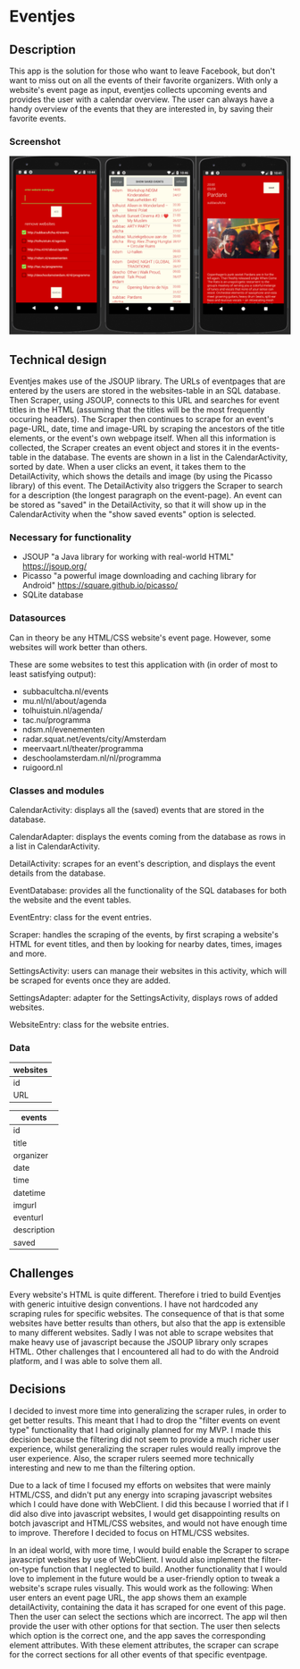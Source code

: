 # Eventjes
## Description
This app is the solution for those who want to leave Facebook, but don't want to miss out on all the events of their favorite organizers.
With only a website's event page as input, eventjes collects upcoming events and provides the user with a calendar overview. 
The user can always have a handy overview of the events that they are interested in, by saving their favorite events.

### Screenshot
![](/doc/screenshotEventjes.png)



## Technical design
Eventjes makes use of the JSOUP library. The URLs of eventpages that are entered by the users are stored in the websites-table in an SQL database.
Then Scraper, using JSOUP, connects to this URL and searches for event titles in the HTML (assuming that the titles will be the most frequently occuring headers).
The Scraper then continues to scrape for an event's page-URL, date, time and image-URL by scraping the ancestors of the title elements, or the event's own webpage itself.
When all this information is collected, the Scraper creates an event object and stores it in the events-table in the database. The events are shown in a list in the CalendarActivity, sorted by date.
When a user clicks an event, it takes them to the DetailActivity, which shows the details and image (by using the Picasso library) of this event. The DetailActivity also triggers the Scraper to search for a description (the longest paragraph on the event-page).
An event can be stored as "saved" in the DetailActivity, so that it will show up in the CalendarActivity when the "show saved events" option is selected.

### Necessary for functionality
- JSOUP "a Java library for working with real-world HTML" https://jsoup.org/
- Picasso "a powerful image downloading and caching library for Android" https://square.github.io/picasso/
- SQLite database

### Datasources
Can in theory be any HTML/CSS website's event page. However, some websites will work better than others.

These are some websites to test this application with (in order of most to least satisfying output):
- subbacultcha.nl/events
- mu.nl/nl/about/agenda
- tolhuistuin.nl/agenda/
- tac.nu/programma
- ndsm.nl/evenementen
- radar.squat.net/events/city/Amsterdam
- meervaart.nl/theater/programma
- deschoolamsterdam.nl/nl/programma
- ruigoord.nl

### Classes and modules
CalendarActivity: displays all the (saved) events that are stored in the database.

CalendarAdapter: displays the events coming from the database as rows in a list in CalendarActivity.

DetailActivity: scrapes for an event's description, and displays the event details from the database.

EventDatabase: provides all the functionality of the SQL databases for both the website and the event tables.

EventEntry: class for the event entries.

Scraper: handles the scraping of the events, by first scraping a website's HTML for event titles, and then by looking for nearby dates, times, images and more.

SettingsActivity: users can manage their websites in this activity, which will be scraped for events once they are added.

SettingsAdapter: adapter for the SettingsActivity, displays rows of added websites.

WebsiteEntry: class for the website entries.

### Data
| websites |
| -------- |
|    id    |
|   URL    |

|  events  | 
| -------- | 
|    id    | 
|  title   | 
| organizer|
| date |
| time |
| datetime |
| imgurl |
| eventurl |
| description |
| saved |

## Challenges
Every website's HTML is quite different. Therefore i tried to build Eventjes with generic intuitive design conventions.
I have not hardcoded any scraping rules for specific websites. The consequence of that is that some websites have better results than others,
but also that the app is extensible to many different websites.
Sadly I was not able to scrape websites that make heavy use of javascript because the JSOUP library only scrapes HTML.
Other challenges that I encountered all had to do with the Android platform, and I was able to solve them all.

## Decisions
I decided to invest more time into generalizing the scraper rules, in order to get better results.
This meant that I had to drop the "filter events on event type" functionality that I had originally planned for my MVP.
I made this decision because the filtering did not seem to provide a much richer user experience, whilst generalizing the scraper rules would really improve the user experience.
Also, the scraper rulers seemed more technically interesting and new to me than the filtering option.

Due to a lack of time I focused my efforts on websites that were mainly HTML/CSS, and didn't put any energy into scraping javascript websites which I could have done with WebClient.
I did this because I worried that if I did also dive into javascript websites, I would get disappointing results on botch javascript and HTML/CSS websites, and would not have enough time to improve.
Therefore I decided to focus on HTML/CSS websites.

In an ideal world, with more time, I would build enable the Scraper to scrape javascript websites by use of WebClient. I would also implement the filter-on-type function that I neglected to build.
Another functionality that I would love to implement in the future would be a user-friendly option to tweak a website's scrape rules visually. This would work as the following:
When user enters an event page URL, the app shows them an example detailActivity, containing the data it has scraped for one event of this page. Then the user can select the
sections which are incorrect. The app wil then provide the user with other options for that section. The user then selects which option is the correct one, and the app saves the corresponding element attributes.
With these element attributes, the scraper can scrape for the correct sections for all other events of that specific eventpage.




